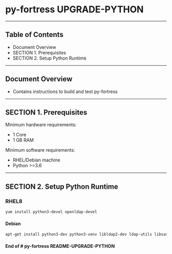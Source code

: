 # py-fortress UPGRADE-PYTHON
-------------------------------------------------------------------------------
## Table of Contents

 * Document Overview
 * SECTION 1. Prerequisites
 * SECTION 2. Setup Python Runtime
___________________________________________________________________________________
## Document Overview

 * Contains instructions to build and test py-fortress
___________________________________________________________________________________
## SECTION 1. Prerequisites

Minimum hardware requirements:
 * 1 Core
 * 1 GB RAM

Minimum software requirements:
 * RHEL/Debian machine
 * Python >=3.6 
________________________________________________________________________________
## SECTION 2. Setup Python Runtime

### RHEL8

```bash
yum install python3-devel openldap-devel 
```

#### Debian

```bash
apt-get install python3-dev python3-venv libldap2-dev ldap-utils libsasl2-dev build-essential
```

#### End of # py-fortress README-UPGRADE-PYTHON